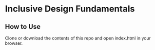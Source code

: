 # Inclusive Design Fundamentals

## How to Use

Clone or download the contents of this repo and open index.html in your browser.
